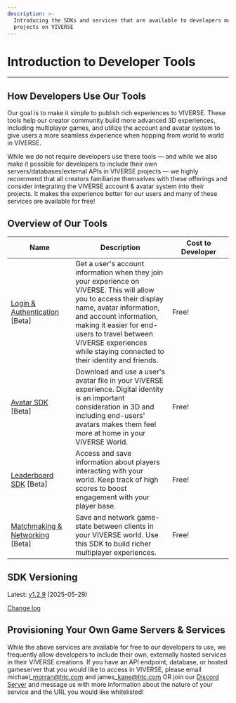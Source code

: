 ```yaml
---
description: >-
  Introducing the SDKs and services that are available to developers making 3D
  projects on VIVERSE
---
```


# Introduction to Developer Tools

***

## How Developers Use Our Tools

Our goal is to make it simple to publish rich experiences to VIVERSE. These tools help our creator community build more advanced 3D experiences, including multiplayer games, and utilize the account and avatar system to give users a more seamless experience when hopping from world to world in VIVERSE.

While we do not require developers use these tools — and while we also make it possible for developers to include their own servers/databases/external APIs in VIVERSE projects — we highly recommend that all creators familiarize themselves with these offerings and consider integrating the VIVERSE account & avatar system into their projects. It makes the experience better for our users and many of these services are available for free!

## Overview of Our Tools

<table><thead><tr><th width="158.1304931640625">Name</th><th width="332.62384033203125">Description</th><th width="171.2432861328125">Cost to Developer</th></tr></thead><tbody><tr><td><a href="login-and-authentication-for-the-sdk.md">Login &#x26; Authentication</a> [Beta]</td><td>Get a user's account information when they join your experience on VIVERSE. This will allow you to access their display name, avatar information, and account information, making it easier for end-users to travel between VIVERSE experiences while staying connected to their identity and friends.</td><td>Free!</td></tr><tr><td><a href="avatar-sdk.md">Avatar SDK</a> [Beta]</td><td>Download and use a user's avatar file in your VIVERSE experience. Digital identity is an important consideration in 3D and including end-users' avatars makes them feel more at home in your VIVERSE World.</td><td>Free!</td></tr><tr><td><a href="leaderboard-sdk.md">Leaderboard SDK</a> [Beta]</td><td>Access and save information about players interacting with your world. Keep track of high scores to boost engagement with your player base.</td><td>Free!</td></tr><tr><td><a href="matchmaking-and-networking-sdk.md">Matchmaking &#x26; Networking</a> [Beta]</td><td>Save and network game-state between clients in your VIVERSE world. Use this SDK to build richer multiplayer experiences.</td><td>Free!</td></tr></tbody></table>

## SDK Versioning

Latest: [v1.2.9](https://www.viverse.com/static-assets/viverse-sdk/1.2.9/viverse-sdk.umd.js) (2025-05-29)

[Change log](CHANGELOG.md)

## Provisioning Your Own Game Servers & Services

While the above services are available for free to our developers to use, we frequently allow developers to include their own, externally hosted services in their VIVERSE creations. If you have an API endpoint, database, or hosted gameserver that you would like to access in VIVERSE, please email michael\_morran@htc.com and james\_kane@htc.com OR join our [Discord Server](https://discord.gg/viversecreators) and message us with more information about the nature of your service and the URL you would like whitelisted!

